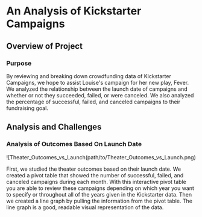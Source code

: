 # An Analysis of Kickstarter Campaigns
## Overview of Project
### Purpose
By reviewing and breaking down crowdfunding data of Kickstarter Campaigns, we hope to assist Louise's campaign for her new play, Fever. We analyzed the relationship between the launch date of campaigns and whether or not they succeeded, failed, or were canceled. We also analyzed the percentage of successful, failed, and canceled campaigns to their fundraising goal.  
## Analysis and Challenges
### Analysis of Outcomes Based On Launch Date
![Theater_Outcomes_vs_Launch(path/to/Theater_Outcomes_vs_Launch.png)

First, we studied the theater outcomes based on their launch date. We created a pivot table that showed the number of successful, failed, and canceled campaigns during each month. With this interactive pivot table you are able to review these campaigns depending on which year you want to specify or throughout all of the years given in the Kickstarter data. Then we created a line graph by pulling the information from the pivot table. The line graph is a good, readable visual representation of the data. 
